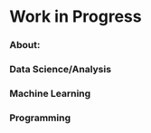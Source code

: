 <h1 align="left">Work in Progress</h1>

<h3 align="left">About:</h3>

<h3 align="left">Data Science/Analysis</h3> 

<h3 align="left">Machine Learning</h3>

<h3 align="left">Programming</h3>
